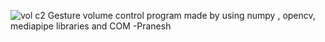 ![vol c2](https://github.com/user-attachments/assets/bf65f207-3162-463d-a2cf-1d4216df2238)
Gesture volume control program made by using numpy , opencv, mediapipe libraries and COM 
-Pranesh
